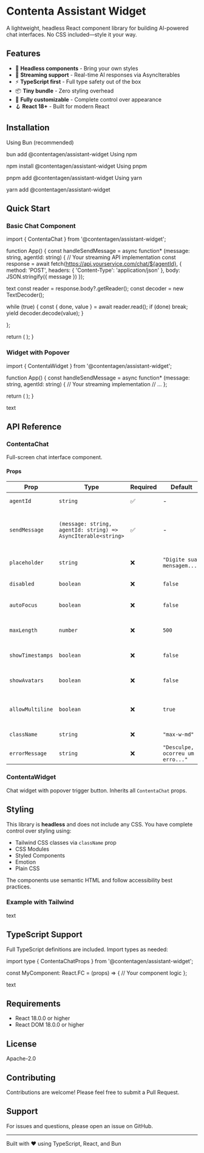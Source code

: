 # Contenta Assistant Widget

A lightweight, headless React component library for building AI-powered chat interfaces. No CSS included—style it your way.

## Features

- 🎯 **Headless components** - Bring your own styles
- 🔄 **Streaming support** - Real-time AI responses via AsyncIterables
- ⚡ **TypeScript first** - Full type safety out of the box
- 📦 **Tiny bundle** - Zero styling overhead
- 🎨 **Fully customizable** - Complete control over appearance
- 🪝 **React 18+** - Built for modern React

## Installation

Using Bun (recommended)

bun add @contentagen/assistant-widget
Using npm

npm install @contentagen/assistant-widget
Using pnpm

pnpm add @contentagen/assistant-widget
Using yarn

yarn add @contentagen/assistant-widget


## Quick Start

### Basic Chat Component

import { ContentaChat } from '@contentagen/assistant-widget';

function App() {
const handleSendMessage = async function* (message: string, agentId: string) {
// Your streaming API implementation
const response = await fetch(https://api.yourservice.com/chat/${agentId}, {
method: 'POST',
headers: { 'Content-Type': 'application/json' },
body: JSON.stringify({ message })
});

text
const reader = response.body?.getReader();
const decoder = new TextDecoder();

while (true) {
  const { done, value } = await reader.read();
  if (done) break;
  yield decoder.decode(value);
}

};

return (
<ContentaChat agentId="your-agent-id" sendMessage={handleSendMessage} placeholder="Ask me anything..." autoFocus={true} showTimestamps={true} className="h-screen max-w-2xl mx-auto" />
);
}


### Widget with Popover

import { ContentaWidget } from '@contentagen/assistant-widget';

function App() {
const handleSendMessage = async function* (message: string, agentId: string) {
// Your streaming implementation
// ...
};

return (
<ContentaWidget agentId="your-agent-id" sendMessage={handleSendMessage} placeholder="How can I help?" maxLength={1000} />
);
}

text

## API Reference

### ContentaChat

Full-screen chat interface component.

#### Props

| Prop | Type | Required | Default | Description |
|------|------|----------|---------|-------------|
| `agentId` | `string` | ✅ | - | Your AI agent identifier |
| `sendMessage` | `(message: string, agentId: string) => AsyncIterable<string>` | ✅ | - | Async generator function for streaming responses |
| `placeholder` | `string` | ❌ | `"Digite sua mensagem..."` | Input placeholder text |
| `disabled` | `boolean` | ❌ | `false` | Disable the input field |
| `autoFocus` | `boolean` | ❌ | `false` | Auto-focus input on mount |
| `maxLength` | `number` | ❌ | `500` | Maximum message length |
| `showTimestamps` | `boolean` | ❌ | `false` | Show message timestamps |
| `showAvatars` | `boolean` | ❌ | `false` | Show user/assistant avatars |
| `allowMultiline` | `boolean` | ❌ | `true` | Allow multiline messages (Shift+Enter) |
| `className` | `string` | ❌ | `"max-w-md"` | Additional CSS classes |
| `errorMessage` | `string` | ❌ | `"Desculpe, ocorreu um erro..."` | Custom error message |

### ContentaWidget

Chat widget with popover trigger button. Inherits all `ContentaChat` props.

## Styling

This library is **headless** and does not include any CSS. You have complete control over styling using:

- Tailwind CSS classes via `className` prop
- CSS Modules
- Styled Components
- Emotion
- Plain CSS

The components use semantic HTML and follow accessibility best practices.

### Example with Tailwind

<ContentaChat agentId="agent-123" sendMessage={handleSendMessage} className="h-full bg-white dark:bg-gray-900 rounded-lg shadow-xl p-4" />

text

## TypeScript Support

Full TypeScript definitions are included. Import types as needed:

import type { ContentaChatProps } from '@contentagen/assistant-widget';

const MyComponent: React.FC<ContentaChatProps> = (props) => {
// Your component logic
};

text

## Requirements

- React 18.0.0 or higher
- React DOM 18.0.0 or higher

## License

Apache-2.0

## Contributing

Contributions are welcome! Please feel free to submit a Pull Request.

## Support

For issues and questions, please open an issue on GitHub.

---

Built with ❤️ using TypeScript, React, and Bun
